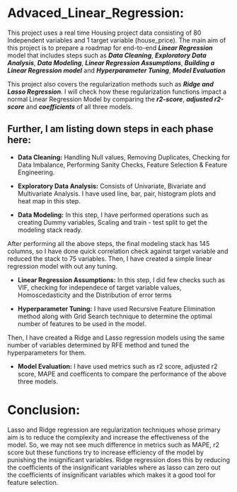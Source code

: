 # Advaced_Linear_Regression:

This project uses a real time Housing project data consisting of 80 Independent variables and 1 target variable (house_price). The main aim of this project is to prepare a roadmap for end-to-end ***Linear Regression*** model that includes steps such as ***Data Cleaning***, ***Exploratory Data Analysis***, ***Data Modeling***, ***Linear Regression Assumptions***, ***Building a Linear Regression model*** and ***Hyperparameter Tuning***, ***Model Evaluation***

This project also covers the regularization methods such as ***Ridge and Lasso Regression***. I will check how these regularization functions impact a normal Linear Regression Model by comparing the ***r2-score***, ***adjusted r2-score*** and ***coefficients*** of all three models.

## Further, I am listing down steps in each phase here:

* **Data Cleaning:**               Handling Null values, Removing Duplicates, Checking for Data Imbalance, Performing Sanity Checks, Feature Selection & Feature Engineering.

*  **Exploratory Data Analysis:**  Consists of Univariate, Bivariate and Multivariate Analysis. I have used line, bar, pair, histogram plots and heat map in this step.

*   **Data Modeling:**             In this step, I have performed operations such as creating Dummy variables, Scaling and train - test split to get the modeling stack ready.

After performing all the above steps, the final modeling stack has 145 columns, so I have done quick correlation check against target variable and reduced the stack to 75 variables. Then, I have created a simple linear regression model with out any tuning.


*  **Linear Regression Assumptions:**   In this step, I did few checks such as VIF, checking for independece of target variable values, Homoscedasticity and the Distribution of error terms

*  **Hyperparameter Tuning:**           I have used Recursive Feature Elimination method along with Grid Search technique to determine the optimal number of features to be used in the model.

Then, I have created a Ridge and Lasso regression models using the same number of variables determined by RFE method and tuned the hyperparameters for them.

* **Model Evaluation:** I have used metrics such as r2 score, adjusted r2 score, MAPE and coefficents to compare the performance of the above three models.

# Conclusion:

Lasso and Ridge regression are regularization techniques whose primary aim is to reduce the complexity and increase the effectiveness of the model. So, we may not see much difference in metrics such as MAPE, r2 score but these functions try to increase efficiency of the model by punishing the insignificant variables. Ridge regression does this by reducing the coefficients of the insignificant variables where as lasso can zero out the coefficients of insignificant variables which makes it a good tool for feature selection.

  
